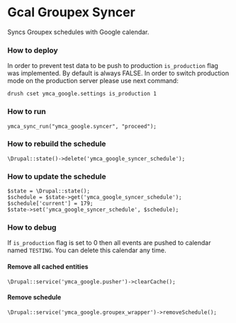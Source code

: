 # Gcal Groupex Syncer

Syncs Groupex schedules with Google calendar.

### How to deploy

In order to prevent test data to be push to production `is_production` flag was implemented. By default is always FALSE.
In order to switch production mode on the production server please use next command:

```
drush cset ymca_google.settings is_production 1
```

### How to run

```
ymca_sync_run("ymca_google.syncer", "proceed");
```

### How to rebuild the schedule

```
\Drupal::state()->delete('ymca_google_syncer_schedule');
```

### How to update the schedule

```
$state = \Drupal::state();
$schedule = $state->get('ymca_google_syncer_schedule');
$schedule['current'] = 179;
$state->set('ymca_google_syncer_schedule', $schedule);
```

### How to debug

If `is_production` flag is set to 0 then all events are pushed to calendar named `TESTING`. You can delete this calendar any time.

#### Remove all cached entities

```
\Drupal::service('ymca_google.pusher')->clearCache();
```

#### Remove schedule

```
\Drupal::service('ymca_google.groupex_wrapper')->removeSchedule();
```
